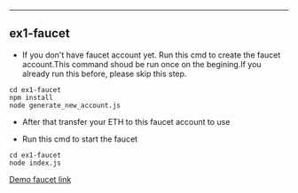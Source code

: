 ---

## ex1-faucet 

* If you don't have faucet account yet. Run this cmd to create the faucet account.This command shoud be run once on the begining.If you already run this before, please skip this step.
```Sh
cd ex1-faucet
npm install
node generate_new_account.js
```

* After that transfer your ETH to this faucet account to use

* Run this cmd to start the faucet

```Sh
cd ex1-faucet
node index.js
```
[Demo faucet link](http://18.136.237.172:9000/faucet.html)
